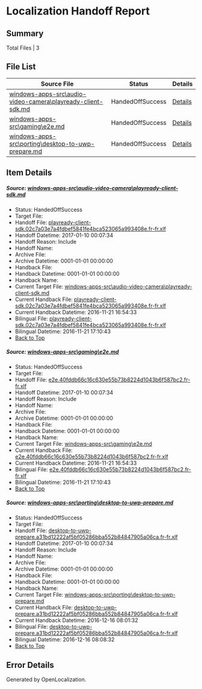 # <a name='report-top'></a> Localization Handoff Report

## Summary
 Total Files | 3

## File List
 Source File | Status | Details 
 ----------- | ------ | ------- 
 [windows-apps-src\audio-video-camera\playready-client-sdk.md](https://cpubwin.visualstudio.com/windows-uwp/_git/windows-uwp/commit/c580da41d57a40c46ecedead02e4c61d89e99905?path=windows-apps-src%2Faudio-video-camera%2Fplayready-client-sdk.md&_a=contents) | HandedOffSuccess | [Details](#26b3012b4f41233f40235d56b911417e195489dd1661)
 [windows-apps-src\gaming\e2e.md](https://cpubwin.visualstudio.com/windows-uwp/_git/windows-uwp/commit/96d5a912c1b68473441a4bfd5c5745f681ee4406?path=windows-apps-src%2Fgaming%2Fe2e.md&_a=contents) | HandedOffSuccess | [Details](#de2e253bbd864349c4bdfbe2bd20e0517e48bbba3517)
 [windows-apps-src\porting\desktop-to-uwp-prepare.md](https://cpubwin.visualstudio.com/windows-uwp/_git/windows-uwp/commit/98e67d537f460b8ca441b5343829e0aa7764d598?path=windows-apps-src%2Fporting%2Fdesktop-to-uwp-prepare.md&_a=contents) | HandedOffSuccess | [Details](#99f3d26fc3e984245e5f3e486fa50b44793ce08b5574)

## Item Details
##### <a name='26b3012b4f41233f40235d56b911417e195489dd1661'></a> Source: [windows-apps-src\audio-video-camera\playready-client-sdk.md](https://cpubwin.visualstudio.com/windows-uwp/_git/windows-uwp/commit/c580da41d57a40c46ecedead02e4c61d89e99905?path=windows-apps-src%2Faudio-video-camera%2Fplayready-client-sdk.md&_a=contents)
* Status: HandedOffSuccess
* Target File: 
* Handoff File: [playready-client-sdk.02c7a03e7a4fdbef5841fe4bca523065a993408e.fr-fr.xlf](https://cpubwin.visualstudio.com/windows-uwp/_git/WDCLib.handoff/commit/30b9aec13854fea99503ba7cf56e7696b00f28fe?path=ol-handoff%2Fcpubwin%2Fwindows-uwp.fr-fr%2Fmaster%2Fplayready-client-sdk.02c7a03e7a4fdbef5841fe4bca523065a993408e.fr-fr.xlf&_a=contents)
* Handoff Datetime: 2017-01-10 00:07:34
* Handoff Reason: Include
* Handoff Name: 
* Archive File: 
* Archive Datetime: 0001-01-01 00:00:00
* Handback File: 
* Handback Datetime: 0001-01-01 00:00:00
* Handback Name: 
* Current Target File: [windows-apps-src\audio-video-camera\playready-client-sdk.md](https://cpubwin.visualstudio.com/windows-uwp/_git/windows-uwp.fr-fr/commit/b499722b387bb5bf9961078746547751e280aace?path=windows-apps-src%2Faudio-video-camera%2Fplayready-client-sdk.md&_a=contents)
* Current Handback File: [playready-client-sdk.02c7a03e7a4fdbef5841fe4bca523065a993408e.fr-fr.xlf](https://cpubwin.visualstudio.com/windows-uwp/_git/WDCLib.handback/commit/a2b58f321961fe8e5a80c86cd6d53f983c3d6f0e?path=ol-handback%2Fcpubwin%2Fwindows-uwp.fr-fr%2Fmaster%2Fplayready-client-sdk.02c7a03e7a4fdbef5841fe4bca523065a993408e.fr-fr.xlf&_a=contents)
* Current Handback Datetime: 2016-11-21 16:54:33
* Bilingual File: [playready-client-sdk.02c7a03e7a4fdbef5841fe4bca523065a993408e.fr-fr.xlf](https://cpubwin.visualstudio.com/windows-uwp/_git/WDCLib.handback/commit/a2b58f321961fe8e5a80c86cd6d53f983c3d6f0e?path=ol-handback%2Fcpubwin%2Fwindows-uwp.fr-fr%2Fmaster%2Fplayready-client-sdk.02c7a03e7a4fdbef5841fe4bca523065a993408e.fr-fr.xlf&_a=contents)
* Bilingual Datetime: 2016-11-21 17:10:43
* [Back to Top](#report-top)

##### <a name='de2e253bbd864349c4bdfbe2bd20e0517e48bbba3517'></a> Source: [windows-apps-src\gaming\e2e.md](https://cpubwin.visualstudio.com/windows-uwp/_git/windows-uwp/commit/96d5a912c1b68473441a4bfd5c5745f681ee4406?path=windows-apps-src%2Fgaming%2Fe2e.md&_a=contents)
* Status: HandedOffSuccess
* Target File: 
* Handoff File: [e2e.40fddb66c16c630e55b73b8224d1043b6f587bc2.fr-fr.xlf](https://cpubwin.visualstudio.com/windows-uwp/_git/WDCLib.handoff/commit/30b9aec13854fea99503ba7cf56e7696b00f28fe?path=ol-handoff%2Fcpubwin%2Fwindows-uwp.fr-fr%2Fmaster%2Fe2e.40fddb66c16c630e55b73b8224d1043b6f587bc2.fr-fr.xlf&_a=contents)
* Handoff Datetime: 2017-01-10 00:07:34
* Handoff Reason: Include
* Handoff Name: 
* Archive File: 
* Archive Datetime: 0001-01-01 00:00:00
* Handback File: 
* Handback Datetime: 0001-01-01 00:00:00
* Handback Name: 
* Current Target File: [windows-apps-src\gaming\e2e.md](https://cpubwin.visualstudio.com/windows-uwp/_git/windows-uwp.fr-fr/commit/b499722b387bb5bf9961078746547751e280aace?path=windows-apps-src%2Fgaming%2Fe2e.md&_a=contents)
* Current Handback File: [e2e.40fddb66c16c630e55b73b8224d1043b6f587bc2.fr-fr.xlf](https://cpubwin.visualstudio.com/windows-uwp/_git/WDCLib.handback/commit/a2b58f321961fe8e5a80c86cd6d53f983c3d6f0e?path=ol-handback%2Fcpubwin%2Fwindows-uwp.fr-fr%2Fmaster%2Fe2e.40fddb66c16c630e55b73b8224d1043b6f587bc2.fr-fr.xlf&_a=contents)
* Current Handback Datetime: 2016-11-21 16:54:33
* Bilingual File: [e2e.40fddb66c16c630e55b73b8224d1043b6f587bc2.fr-fr.xlf](https://cpubwin.visualstudio.com/windows-uwp/_git/WDCLib.handback/commit/a2b58f321961fe8e5a80c86cd6d53f983c3d6f0e?path=ol-handback%2Fcpubwin%2Fwindows-uwp.fr-fr%2Fmaster%2Fe2e.40fddb66c16c630e55b73b8224d1043b6f587bc2.fr-fr.xlf&_a=contents)
* Bilingual Datetime: 2016-11-21 17:10:43
* [Back to Top](#report-top)

##### <a name='99f3d26fc3e984245e5f3e486fa50b44793ce08b5574'></a> Source: [windows-apps-src\porting\desktop-to-uwp-prepare.md](https://cpubwin.visualstudio.com/windows-uwp/_git/windows-uwp/commit/98e67d537f460b8ca441b5343829e0aa7764d598?path=windows-apps-src%2Fporting%2Fdesktop-to-uwp-prepare.md&_a=contents)
* Status: HandedOffSuccess
* Target File: 
* Handoff File: [desktop-to-uwp-prepare.a31bd12222af5bf05286bba552b84847905a06ca.fr-fr.xlf](https://cpubwin.visualstudio.com/windows-uwp/_git/WDCLib.handoff/commit/30b9aec13854fea99503ba7cf56e7696b00f28fe?path=ol-handoff%2Fcpubwin%2Fwindows-uwp.fr-fr%2Fmaster%2Fdesktop-to-uwp-prepare.a31bd12222af5bf05286bba552b84847905a06ca.fr-fr.xlf&_a=contents)
* Handoff Datetime: 2017-01-10 00:07:34
* Handoff Reason: Include
* Handoff Name: 
* Archive File: 
* Archive Datetime: 0001-01-01 00:00:00
* Handback File: 
* Handback Datetime: 0001-01-01 00:00:00
* Handback Name: 
* Current Target File: [windows-apps-src\porting\desktop-to-uwp-prepare.md](https://cpubwin.visualstudio.com/windows-uwp/_git/windows-uwp.fr-fr/commit/8f466c2a9ccb8acbd469ac9950f212e3ec68816a?path=windows-apps-src%2Fporting%2Fdesktop-to-uwp-prepare.md&_a=contents)
* Current Handback File: [desktop-to-uwp-prepare.a31bd12222af5bf05286bba552b84847905a06ca.fr-fr.xlf](https://cpubwin.visualstudio.com/windows-uwp/_git/WDCLib.handback/commit/7e524976c8a04eca2be70b1fea18f9f030570cd8?path=ol-handback%2Fcpubwin%2Fwindows-uwp.fr-fr%2Fmaster%2Fdesktop-to-uwp-prepare.a31bd12222af5bf05286bba552b84847905a06ca.fr-fr.xlf&_a=contents)
* Current Handback Datetime: 2016-12-16 08:01:32
* Bilingual File: [desktop-to-uwp-prepare.a31bd12222af5bf05286bba552b84847905a06ca.fr-fr.xlf](https://cpubwin.visualstudio.com/windows-uwp/_git/WDCLib.handback/commit/7e524976c8a04eca2be70b1fea18f9f030570cd8?path=ol-handback%2Fcpubwin%2Fwindows-uwp.fr-fr%2Fmaster%2Fdesktop-to-uwp-prepare.a31bd12222af5bf05286bba552b84847905a06ca.fr-fr.xlf&_a=contents)
* Bilingual Datetime: 2016-12-16 08:08:32
* [Back to Top](#report-top)


## Error Details

Generated by OpenLocalization.
